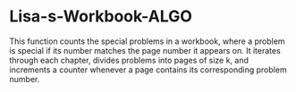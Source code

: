 # Lisa-s-Workbook-ALGO

This function counts the special problems in a workbook, where a problem is special if its number matches the page number it appears on. It iterates through each chapter, divides problems into pages of size k, and increments a counter whenever a page contains its corresponding problem number.

